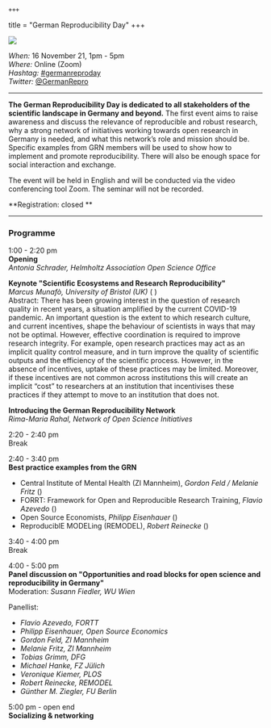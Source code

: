 	+++
title = "German Reproducibility Day"
+++

<img src="/images/germanreproday_header.png" style="max-width:100%">

*When:* 16 November 21, 1pm - 5pm<br>
*Where:* Online (Zoom)<br>
*Hashtag:* [#germanreproday](https://twitter.com/hashtag/germanreproday?f=live)<br>
*Twitter:* [@GermanRepro](https://twitter.com/germanrepro)<br>

----

**The German Reproducibility Day is dedicated to all stakeholders of the scientific landscape in Germany and beyond.** The first event aims to raise awareness and discuss the relevance of reproducible and robust research, why a strong network of initiatives working towards open research in Germany is needed, and what this network’s role and mission should be. Specific examples from GRN members will be used to show how to implement and promote reproducibility. There will also be enough space for social interaction and exchange.


The event will be held in English and will be conducted via the video conferencing tool Zoom. The seminar will not be recorded.

**Registration: closed **

----

### Programme

1:00 - 2:20 pm<br>
**Opening** <br>
*Antonia Schrader, Helmholtz Association Open Science Office*

**Keynote "Scientific Ecosystems and Research Reproducibility"** <br>
*Marcus Munafò, University of Bristol
(UK)*
(<a href="https://www.bristol.ac.uk/people/person/Marcus-Munafo-66740539-fec3-454f-a3fa-c38a273d9154/" target="_blank" rel="noopener noreferrer" class="text-decoration-none mx-1"><i class="fas fa-globe-europe fa-sm"></i></a>
<a href="https://twitter.com/MarcusMunafo" target="_blank" rel="noopener noreferrer" class="text-decoration-none mx-1"><i class="fab fa-twitter fa-sm"></i></a>)<br>
Abstract: There has been growing interest in the question of research quality in recent years, a situation amplified by the current COVID-19 pandemic. An important question is the extent to which research culture, and current incentives, shape the behaviour of scientists in ways that may not be optimal. However, effective coordination is required to improve research integrity. For example, open research practices may act as an implicit quality control measure, and in turn improve the quality of scientific outputs and the efficiency of the scientific process. However, in the absence of incentives, uptake of these practices may be limited. Moreover, if these incentives are not common across institutions this will create an implicit “cost” to researchers at an institution that incentivises these practices if they attempt to move to an institution that does not.

**Introducing the German Reproducibility Network**<br>
*Rima-Maria Rahal, Network of Open Science Initiatives*

<span class="text-muted">2:20 - 2:40 pm<br>
Break</span>

2:40 - 3:40 pm<br>
**Best practice examples from the GRN**<br>

-  Central Institute of Mental Health (ZI Mannheim), *Gordon Feld / Melanie Fritz*
(<a href="https://www.zi-mannheim.de/en.html" target="_blank" rel="noopener noreferrer" class="text-decoration-none mx-1"><i class="fas fa-globe-europe fa-sm"></i></a>)<br>
-  FORRT: Framework for Open and Reproducible Research Training, *Flavio Azevedo*
(<a href="https://forrt.org/" target="_blank" rel="noopener noreferrer" class="text-decoration-none mx-1"><i class="fas fa-globe-europe fa-sm"></i></a>)<br>
-  Open Source Economists, *Philipp Eisenhauer*
(<a href="https://open-econ.org" target="_blank" rel="noopener noreferrer" class="text-decoration-none mx-1"><i class="fas fa-globe-europe fa-sm"></i></a>)<br>
-  ReproduciblE MODELing (REMODEL), *Robert Reinecke*
(<a href="http://remodel.global	/" target="_blank" rel="noopener noreferrer" class="text-decoration-none mx-1"><i class="fas fa-globe-europe fa-sm"></i></a>)<br>

<span class="text-muted">3:40 - 4:00 pm<br>
Break</span>

4:00 - 5:00 pm<br>
**Panel discussion on "Opportunities and road blocks for open science and reproducibility in Germany"** 
<br>
Moderation: *Susann Fiedler, WU Wien*

Panellist:<br>
-   *Flavio Azevedo, FORTT*
-   *Philipp Eisenhauer, Open Source Economics*
-   *Gordon Feld, ZI Mannheim*
-   *Melanie Fritz, ZI Mannheim*
-   *Tobias Grimm, DFG*
-   *Michael Hanke, FZ Jülich*
-   *Veronique Kiemer, PLOS*
-   *Robert Reinecke, REMODEL*
-   *Günther M. Ziegler, FU Berlin*

5:00 pm - open end<br>
**Socializing & networking**
